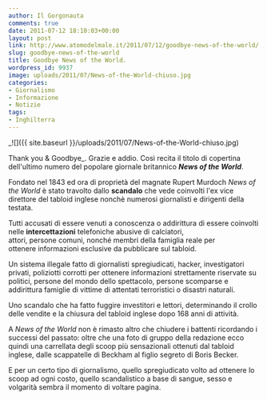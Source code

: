 ```yaml
---
author: Il Gorgonauta
comments: true
date: 2011-07-12 18:10:03+00:00
layout: post
link: http://www.atomodelmale.it/2011/07/12/goodbye-news-of-the-world/
slug: goodbye-news-of-the-world
title: Goodbye News of the World.
wordpress_id: 9937
image: uploads/2011/07/News-of-the-World-chiuso.jpg
categories:
- Giornalismo
- Informazione
- Notizie
tags:
- Inghilterra
---
```


_![]({{ site.baseurl }}/uploads/2011/07/News-of-the-World-chiuso.jpg)

Thank you & Goodbye_. Grazie e addio. Così recita il titolo di copertina dell'ultimo numero del popolare giornale britannico **_News of the World_**.

Fondato nel 1843 ed ora di proprietà del magnate Rupert Murdoch _News of the World_ è stato travolto dallo **scandalo** che vede coinvolti l'ex vice direttore del tabloid inglese nonchè numerosi giornalisti e dirigenti della testata.

Tutti accusati di essere venuti a conoscenza o addirittura di essere coinvolti nelle **intercettazioni** telefoniche abusive di calciatori, attori, persone comuni, nonché membri della famiglia reale per ottenere informazioni esclusive da pubblicare sul tabloid.

Un sistema illegale fatto di giornalisti spregiudicati, hacker, investigatori privati, poliziotti corrotti per ottenere informazioni strettamente riservate su politici, persone del mondo dello spettacolo, persone scomparse e addirittura famiglie di vittime di attentati terroristici o disastri naturali.

Uno scandalo che ha fatto fuggire investitori e lettori, determinando il crollo delle vendite e la chiusura del tabloid inglese dopo 168 anni di attività.

A _News of the World_ non è rimasto altro che chiudere i battenti ricordando i successi del passato: oltre che una foto di gruppo della redazione ecco quindi una carrellata degli scoop più sensazionali ottenuti dal tabloid inglese, dalle scappatelle di Beckham al figlio segreto di Boris Becker.

E per un certo tipo di giornalismo, quello spregiudicato volto ad ottenere lo scoop ad ogni costo, quello scandalistico a base di sangue, sesso e volgarità sembra il momento di voltare pagina.
